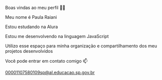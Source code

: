 Boas vindas ao meu perfil 💙💙

Meu nome é Paula Raiani

Estou estudando na Alura

Estou me desenvolvendo na linguagem JavaScript

Utilizo esse espaço para minha organização e compartilhamento dos meu projetos desenvolvidos

Você pode entrar em contato comigo 📫

00001107580109sp@al.educacao.sp.gov.br
